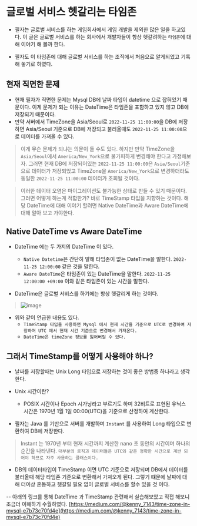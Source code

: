 # 글로벌 서비스 헷갈리는 타임존


 - 필자는 글로벌 서비스를 하는 게임회사에서 게임 개발을 제외한 많은 일을 하고있다. 이 글은 글로벌 서비스를 하는 회사에서 개발자들이 항상 헷갈려하는 `타임존`에 대해 이야기 해 볼까 한다.

- 필자도 이 타임존에 대해 글로벌 서비스를 하는 조직에서 처음으로 알게되었고 기록해 놓기로 하였다.


## 현재 직면한 문제

- 현재 필자가 직면한 문제는 Mysql DB에 날짜 타입이 datetime 으로 잡혀있기 때문이다. 이게 문제가 되는 이유는 DateTime은 타임존을 포함하고 있지 않고 DB에 저장되기 때문이다.
- 만약 서버에서 TimeZone을 Asia/Seoul로 `2022-11-25 11:00:00`을 DB에 저장하면 Asia/Seoul 기준으로 DB에 저장되고 불러올때도 `2022-11-25 11:00:00`으로 데이터를 가져올 수 있다.

> 이게 무슨 문제가 되냐는 의문이 들 수도 있다. 하지만 만약 TimeZone을 `Asia/Seoul`에서 `America/New_York`으로 불가피하게 변경해야 한다고 가정해보자. 그러면 현재 DB에 저장되어있는 `2022-11-25 11:00:00`은 `Asia/Seoul`기준으로 데이터가 저장되었고 TimeZone을 `America/New_York`으로 변경하더라도 동일한 `2022-11-25 11:00:00` 데이터가 조회될 것이다. 

> 이러한 데이터 오염은 마이그레이션도 불가능한 상태로 만들 수 있기 때문이다.  그러면 어떻게 하는게 적합한가? 바로 TimeStamp 타입을 지향하는 것이다. 해당 DateTime에 대해 이야기 할려면 Native DateTime과 Aware DateTime에 대해 알아 보고 가야한다.



## Native DateTime vs Aware DateTime

- DateTime 에는 두 가지의 DateTime 이 있다. 
  - `Native Datetime`은 간단히 말해 타임존이 없는 DateTime을 말한다. `2022-11-25 12:00:00` 같은 것을 말한다. 
  - `Aware DateTime`은 타임존이 있는 DateTime을 말한다. `2022-11-25 12:00:00 +09:00` 이와 같은 타임존이 있는 시간을 말한다.

- DateTime은 글로벌 서비스를 하기에는 항상 헷갈리게 하는 것이다.

> ![image](https://user-images.githubusercontent.com/79154652/203882741-1b1491f6-343f-4ca2-9571-c59ed789b48b.png)


- 위와 같이 언급한 내용도 있다. 
   -  `TimeStamp 타입을 사용하면 Mysql 에서 현재 시간을 기준으로 UTC로 변경하여 저장하며 UTC 에서 현재 시간 기준으로 변경해서 가져온다.`
   -  `DateTime은 timeZone 정보를 잃어버릴 수 있다.`


## 그래서 TimeStamp를 어떻게 사용해야 하나?

- 날짜를 저장할때는 Unix Long 타입으로 저장하는 것이 좋은 방법중 하나라고 생각한다.
- Unix 시간이란?
  - POSIX 시간이나 Epoch 시가닝라고 부르기도 하며 32비트로 표현된 유닉스 시간은 1970년 1월 1일 00:00(UTC)을 기준으로 산정하여 계산한다.

- 필자는 Java 를 기반으로 서버를 개발하며 `Instant` 를 사용하여 Long 타입으로 변환하여 DB에 저장한다.

> Instant 는 1970년 부터 현재 시간까지 계산한 nano 초 동안의 시간이며 하나의 순간을 나타낸다. `대부분의 로직과 데이터들은 UTC와 같은 정확한 시간으로 계싼 되어야 하므로 자주 사용하는 클래스이다.`

- DB의 데이터타입이 TimeStamp 이면 UTC 기준으로 저장되며 DB에서 데이터를 불러올때 해당 타임존 기준으로 변환해서 가져오게 된다. 그렇기 떄문에 날짜에 대해 더이상 혼동하고 헷갈릴 필요 없이 글로벌 서비스를 할수 있을 것 이다.


-- 아래의 링크를 통해 DateTime 과 TimeStamp 관련해서 실습해보았고 직접 해보니 조금더 이해하기 수월하였다.
[https://medium.com/@kenny_7143/time-zone-in-mysql-e7b73c70fd4e](https://medium.com/@kenny_7143/time-zone-in-mysql-e7b73c70fd4e)
